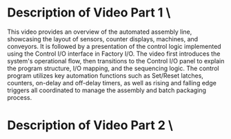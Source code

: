 # Description of Video Part 1 \
This video provides an overview of the automated assembly line, showcasing the layout of sensors, counter displays, machines, and conveyors. It is followed by a presentation of the control logic implemented using the Control I/O interface in Factory I/O. The video first introduces the system's operational flow, then transitions to the Control I/O panel to explain the program structure, I/O mapping, and the sequencing logic. The control program utilizes key automation functions such as Set/Reset latches, counters, on-delay and off-delay timers, as well as rising and falling edge triggers all coordinated to manage the assembly and batch packaging process.

# Description of Video Part 2 \
